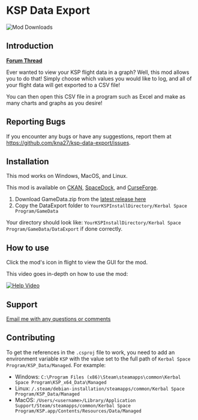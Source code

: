 # KSP Data Export

![Mod Downloads](https://img.shields.io/endpoint?url=https%3A%2F%2Fmod-download-count-badge.vercel.app%3Fgithub%3Dkna27%2Fksp-data-export%26spacedock%3D2711%26curseforge%3D475559%26format%3Dcomma)

## Introduction

**[Forum Thread](https://forum.kerbalspaceprogram.com/index.php?/topic/201967-111x-export-flight-data-to-a-csv-file-mod)**

Ever wanted to view your KSP flight data in a graph? Well, this mod allows you to do that! Simply choose which values you would like to log, and all of your flight data will get exported to a CSV file!

You can then open this CSV file in a program such as Excel and make as many charts and graphs as you desire!

## Reporting Bugs

If you encounter any bugs or have any suggestions, report them at https://github.com/kna27/ksp-data-export/issues.

## Installation

This mod works on Windows, MacOS, and Linux.

This mod is available on [CKAN](https://github.com/KSP-CKAN/CKAN), [SpaceDock](https://spacedock.info/mod/2711/KSP%20Data%20Export), and [CurseForge](https://www.curseforge.com/kerbal/ksp-mods/data-export).

1. Download GameData.zip from the [latest release here](https://github.com/kna27/ksp-data-export/releases/latest)
2. Copy the DataExport folder to `YourKSPInstallDirectory/Kerbal Space Program/GameData`

Your directory should look like: `YourKSPInstallDirectory/Kerbal Space Program/GameData/DataExport` if done correctly.

## How to use

Click the mod's icon in flight to view the GUI for the mod.

This video goes in-depth on how to use the mod:

[![Help Video](https://img.youtube.com/vi/3s2SctniVLM/0.jpg)](https://www.youtube.com/watch?v=3s2SctniVLM)

## Support

[Email me with any questions or comments](mailto:krisharora27@gmail.com)

## Contributing

To get the references in the `.csproj` file to work, you need to add an environment variable `KSP` with the value set to the full path of `Kerbal Space Program/KSP_Data/Managed`. For example:

-   Windows: `C:\Program Files (x86)\Steam\steamapps\common\Kerbal Space Program\KSP_x64_Data\Managed`
-   Linux: `/.steam/debian-installation/steamapps/common/Kerbal Space Program/KSP_Data/Managed`
-   MacOS: `/Users/<username>/Library/Application Support/Steam/steamapps/common/Kerbal Space Program/KSP.app/Contents/Resources/Data/Managed`
